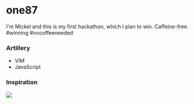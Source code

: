 
# one87

I'm Mickel and this is my first hackathon, which I plan to win. Caffeine-free. #winning #nocoffeeneeded

### Artillery

- VIM
- JavaScript

### Inspiration
![](http://www.thecarbonfiberjournal.com/wp-content/uploads/2011/12/2009-Aston-Martin-One-77-Front-Angle-Tilt-1280x960.jpg)
